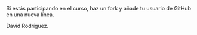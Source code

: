 Si estás participando en el curso, haz un fork y añade tu usuario de GitHub en una nueva línea.

David Rodríguez.